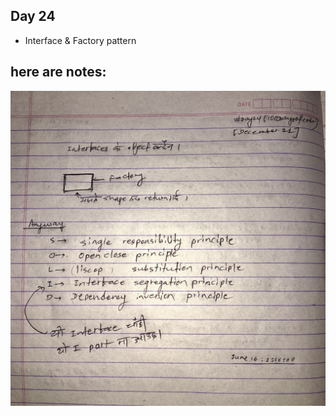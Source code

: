 ## Day 24

- Interface & Factory pattern

## here are notes:
![Images](https://github.com/realtirtha/100DaysOfCode-ProgressTracker/blob/main/images/24a.jpg)
